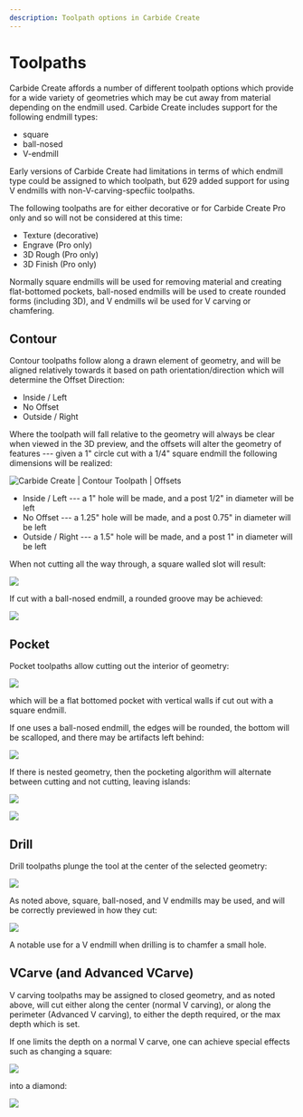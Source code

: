 ```yaml
---
description: Toolpath options in Carbide Create
---
```


# Toolpaths

Carbide Create affords a number of different toolpath options which provide for a wide variety of geometries which may be cut away from material depending on the endmill used. Carbide Create includes support for the following endmill types:

* square
* ball-nosed
* V-endmill

Early versions of Carbide Create had limitations in terms of which endmill type could be assigned to which toolpath, but 629 added support for using V endmills with non-V-carving-specfiic toolpaths.

The following toolpaths are for either decorative or for Carbide Create Pro only and so will not be considered at this time:

* Texture (decorative)
* Engrave (Pro only)
* 3D Rough (Pro only)
* 3D Finish (Pro only)

Normally square endmills will be used for removing material and creating flat-bottomed pockets, ball-nosed endmills will be used to create rounded forms (including 3D), and V endmills wil be used for V carving or chamfering.

## Contour

Contour toolpaths follow along a drawn element of geometry, and will be aligned relatively towards it based on path orientation/direction which will determine the Offset Direction:

* Inside / Left
* No Offset
* Outside / Right

Where the toolpath will fall relative to the geometry will always be clear when viewed in the 3D preview, and the offsets will alter the geometry of features --- given a 1" circle cut with a 1/4" square endmill the following dimensions will be realized:

![Carbide Create | Contour Toolpath | Offsets](<.gitbook/assets/image (91).png>)

* Inside / Left --- a 1" hole will be made, and a post 1/2" in diameter will be left
* No Offset --- a 1.25" hole will be made, and a post 0.75" in diameter will be left
* Outside / Right --- a 1.5" hole will be made, and a post 1" in diameter will be left

When not cutting all the way through, a square walled slot will result:

![](<.gitbook/assets/image (90).png>)

If cut with a ball-nosed endmill, a rounded groove may be achieved:

![](<.gitbook/assets/image (89).png>)

## Pocket

Pocket toolpaths allow cutting out the interior of geometry:

![](<.gitbook/assets/image (119) (1) (1).png>)

which will be a flat bottomed pocket with vertical walls if cut out with a square endmill.

If one uses a ball-nosed endmill, the edges will be rounded, the bottom will be scalloped, and there may be artifacts left behind:

![](<.gitbook/assets/image (114) (1).png>)

If there is nested geometry, then the pocketing algorithm will alternate between cutting and not cutting, leaving islands:

![](<.gitbook/assets/image (121) (1) (1).png>)

![](<.gitbook/assets/image (116) (1) (1) (1).png>)

## Drill

Drill toolpaths plunge the tool at the center of the selected geometry:

![](<.gitbook/assets/image (116) (1) (1).png>)

As noted above, square, ball-nosed, and V endmills may be used, and will be correctly previewed in how they cut:

![](<.gitbook/assets/image (120) (1).png>)

A notable use for a V endmill when drilling is to chamfer a small hole.

## VCarve (and Advanced VCarve)

V carving toolpaths may be assigned to closed geometry, and as noted above, will cut either along the center (normal V carving), or along the perimeter (Advanced V carving), to either the depth required, or the max depth which is set.

If one limits the depth on a normal V carve, one can achieve special effects such as changing a square:

![](<.gitbook/assets/image (116) (1).png>)

into a diamond:

![](<.gitbook/assets/image (113).png>)
